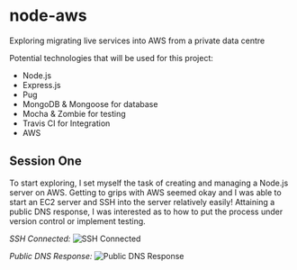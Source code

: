 # node-aws

Exploring migrating live services into AWS from a private data centre

Potential technologies that will be used for this project:

* Node.js
* Express.js
* Pug
* MongoDB & Mongoose for database
* Mocha & Zombie for testing
* Travis CI for Integration
* AWS

## Session One

To start exploring, I set myself the task of creating and managing a Node.js server on AWS. Getting to grips with AWS seemed okay and I was able to start an EC2 server and SSH into the server relatively easily! Attaining a public DNS response, I was interested as to how to put the process under version control or implement testing.

*SSH Connected:*
![SSH Connected](./img/ssh-connected.png)


*Public DNS Response:*
![Public DNS Response](./img/public-DNS-response.png)
